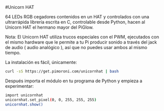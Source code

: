 <!--
---
name: Unicorn HAT
class: board
type: led
formfactor: HAT
manufacturer: Pimoroni
description: 64 LEDs RGB cegadores en un único HAT
url: http://shop.pimoroni.com/products/unicorn-hat
github: https://github.com/pimoroni/unicornhat
buy: http://shop.pimoroni.com/products/unicorn-hat
image: 'unicorn-hat.png'
pincount: 40
eeprom: detect
power:
  '2':
ground:
  '9':
pin:
  '12':
    name: Datos
    direction: salida
    mode: pwm
    active: alto (encendido)
    description: WS2812 Datos
-->
#Unicorn HAT

64 LEDs RGB cegadores contenidos en un HAT y controlados con una ultrarrápida librería escrita en C, controlable
desde Python, hacen al Unicorn HAT el hermano mayor del PiGlow.

Nota: El Unicorn HAT utiliza trucos especiales con el PWM, ejecutados con el mismo hardware que le permite a tu Pi
producir sonido a través del jack de audio ( audio analógico ), así que no puedes usar ambos al mismo tiempo.

La instalación es fácil, únicamente:

```bash
curl -sS https://get.pimoroni.com/unicornhat | bash
```
Después importa el módulo en tu programa de Python y empieza a experimentar:

```bash
import unicornhat
unicornhat.set_pixel(0, 0, 255, 255, 255)
unicornhat.show()
```
